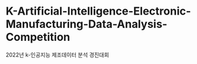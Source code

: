 # K-Artificial-Intelligence-Electronic-Manufacturing-Data-Analysis-Competition
2022년 k-인공지능 제조데이터 분석 경진대회
